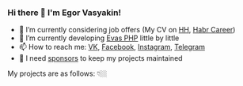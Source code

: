 ### Hi there 👋 I'm Egor Vasyakin!

- 🔭 I’m currently considering job offers (My CV on [HH](https://hh.ru/resume/254a7657ff094126dc0039ed1f584450424248), [Habr Career](https://career.habr.com/egorvasyakin))
- 🌱 I’m currently developing [Evas PHP](https://github.com/evas-php) little by little
- 📫 How to reach me: [VK](https://vk.com/evasyakin), [Facebook](https://facebook.com/evasyakin), [Instagram](https://instagram.com/evasyakin), [Telegram](https://t.me/evasyakin)
- 💖 I need [sponsors](https://www.patreon.com/evasyakin) to keep my projects maintained

My projects are as follows: 👇🏼

<!--
**evasyakin/evasyakin** is a ✨ _special_ ✨ repository because its `README.md` (this file) appears on your GitHub profile.

Here are some ideas to get you started:

- 🔭 I’m currently working on [Evas PHP](https://github.com/evas-php)
- 🌱 I’m currently learning ...
- 🌱 I’m currently interested in the future of ...
- 👯 I’m looking to collaborate on ...
- 🤔 I’m looking for help with ...
- 💬 Ask me about ...
- 📫 How to reach me: ...
- 😄 Pronouns: ...
- ⚡ Fun fact: ...
-->
